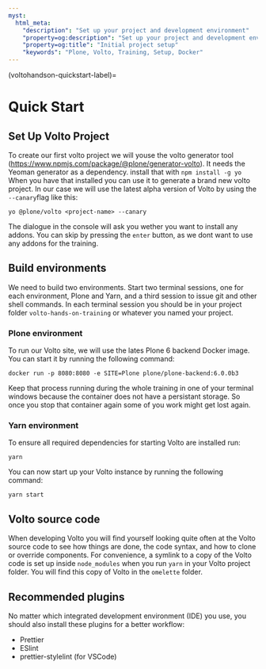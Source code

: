```yaml
---
myst:
  html_meta:
    "description": "Set up your project and development environment"
    "property=og:description": "Set up your project and development environment"
    "property=og:title": "Initial project setup"
    "keywords": "Plone, Volto, Training, Setup, Docker"
---
```


(voltohandson-quickstart-label)=

# Quick Start

## Set Up Volto Project

To create our first volto project we will youse the volto generator tool (https://www.npmjs.com/package/@plone/generator-volto). It needs the Yeoman generator as a dependency. install that with `npm install -g yo` When you have that installed you can use it to generate a brand new volto project. In our case we will use the latest alpha version of Volto by using the `--canary`flag like this:

```shell
yo @plone/volto <project-name> --canary
```

The dialogue in the console will ask you wether you want to install any addons. You can skip by pressing the `enter` button, as we dont want to use any addons for the training.

## Build environments

We need to build two environments.
Start two terminal sessions, one for each environment, Plone and Yarn, and a third session to issue git and other shell commands.
In each terminal session you should be in your project folder `volto-hands-on-training` or whatever you named your project.

### Plone environment

To run our Volto site, we will use the lates Plone 6 backend Docker image.
You can start it by running the following command:

```shell
docker run -p 8080:8080 -e SITE=Plone plone/plone-backend:6.0.0b3
```

Keep that process running during the whole training in one of your terminal windows because the container does not have a persistant storage. So once you stop that container again some of you work might get lost again.

### Yarn environment

To ensure all required dependencies for starting Volto are installed run:

```shell
yarn
```

You can now start up your Volto instance by running the following command:

```shell
yarn start
```

## Volto source code

When developing Volto you will find yourself looking quite often at the Volto source code to see how things are done, the code syntax, and how to clone or override components.
For convenience, a symlink to a copy of the Volto code is set up inside `node_modules` when you run `yarn` in your Volto project folder.
You will find this copy of Volto in the `omelette` folder.

## Recommended plugins

No matter which integrated development environment (IDE) you use, you should also install these plugins for a better workflow:

- Prettier
- ESlint
- prettier-stylelint (for VSCode)
